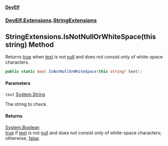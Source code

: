 #### [DevElf](README.md 'README')
### [DevElf\.Extensions](DevElf.Extensions.md 'DevElf\.Extensions').[StringExtensions](StringExtensions.md 'DevElf\.Extensions\.StringExtensions')

## StringExtensions\.IsNotNullOrWhiteSpace\(this string\) Method

Returns [true](https://docs.microsoft.com/en-us/dotnet/csharp/language-reference/builtin-types/bool 'https://docs\.microsoft\.com/en\-us/dotnet/csharp/language\-reference/builtin\-types/bool') when [text](StringExtensions.IsNotNullOrWhiteSpace.9919O1K4JIH04407ZF15FU221.md#DevElf.Extensions.StringExtensions.IsNotNullOrWhiteSpace(thisstring).text 'DevElf\.Extensions\.StringExtensions\.IsNotNullOrWhiteSpace\(this string\)\.text') is not 
[null](https://docs.microsoft.com/en-us/dotnet/csharp/language-reference/keywords/null 'https://docs\.microsoft\.com/en\-us/dotnet/csharp/language\-reference/keywords/null') and does not consist only of white\-space characters\.

```csharp
public static bool IsNotNullOrWhiteSpace(this string? text);
```
#### Parameters

<a name='DevElf.Extensions.StringExtensions.IsNotNullOrWhiteSpace(thisstring).text'></a>

`text` [System\.String](https://learn.microsoft.com/en-us/dotnet/api/system.string 'System\.String')

The string to check\.

#### Returns
[System\.Boolean](https://learn.microsoft.com/en-us/dotnet/api/system.boolean 'System\.Boolean')  
[true](https://docs.microsoft.com/en-us/dotnet/csharp/language-reference/builtin-types/bool 'https://docs\.microsoft\.com/en\-us/dotnet/csharp/language\-reference/builtin\-types/bool') if [text](StringExtensions.IsNotNullOrWhiteSpace.9919O1K4JIH04407ZF15FU221.md#DevElf.Extensions.StringExtensions.IsNotNullOrWhiteSpace(thisstring).text 'DevElf\.Extensions\.StringExtensions\.IsNotNullOrWhiteSpace\(this string\)\.text') is not [null](https://docs.microsoft.com/en-us/dotnet/csharp/language-reference/keywords/null 'https://docs\.microsoft\.com/en\-us/dotnet/csharp/language\-reference/keywords/null') 
            and does not consist only of white\-space characters; otherwise, 
            [false](https://docs.microsoft.com/en-us/dotnet/csharp/language-reference/builtin-types/bool 'https://docs\.microsoft\.com/en\-us/dotnet/csharp/language\-reference/builtin\-types/bool')\.